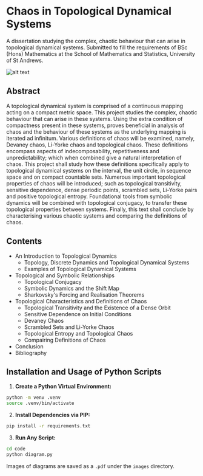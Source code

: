 # Chaos in Topological Dynamical Systems

A dissertation studying the complex, chaotic behaviour that can arise in topological dynamical systems. Submitted to fill the requirements of BSc (Hons) Mathematics at the School of Mathematics and Statistics, University of St Andrews.

![alt text](images/bifurcation-inverted.png)

## Abstract
A topological dynamical system is comprised of a continuous mapping acting on a compact metric space. This project studies the complex, chaotic behaviour that can arise in these systems. Using the extra condition of compactness present in these systems, proves beneficial
in analysis of chaos and the behaviour of these systems as the underlying mapping is iterated ad infinitum. Various definitions of chaos will be examined, namely, Devaney chaos, Li-Yorke chaos and topological chaos. These definitions encompass aspects of indecomposability, repetitiveness and unpredictability; which when combined give a natural interpretation of chaos. This project shall study how these definitions specifically apply to topological dynamical systems on the interval, the unit circle, in sequence space and on compact countable sets. Numerous important topological properties of chaos will be introduced; such as topological transitivity, sensitive dependence, dense periodic points, scrambled sets, Li-Yorke pairs and positive topological entropy. Foundational tools from symbolic dynamics will be combined with topological conjugacy, to transfer these topological properties between systems. Finally, this text shall conclude by characterising various chaotic systems and comparing the definitions of chaos.

## Contents
- An Introduction to Topological Dynamics
    - Topology, Discrete Dynamics and Topological Dynamical Systems
    - Examples of Topological Dynamical Systems
- Topological and Symbolic Relationships
    - Topological Conjugacy
    - Symbolic Dynamics and the Shift Map
    - Sharkovsky's Forcing and Realisation Theorems
- Topological Characteristics and Definitions of Chaos
    - Topological Transitivity and the Existence of a Dense Orbit
    - Sensitive Dependence on Initial Conditions
    - Devaney Chaos
    - Scrambled Sets and Li-Yorke Chaos
    - Topological Entropy and Topological Chaos
    - Compairing Definitions of Chaos
- Conclusion
- Bibliography

## Installation and Usage of Python Scripts
1. **Create a Python Virtual Environment:**
```bash
python -m venv .venv
source .venv/bin/activate
```

2. **Install Dependencies via PIP:**

```bash
pip install -r requirements.txt
```

3. **Run Any Script:**
```bash
cd code
python diagram.py
```
Images of diagrams are saved as a `.pdf` under the `images` directory.
